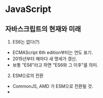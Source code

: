# JavaScript

## 자바스크립트의 현재와 미래

1. ES6는 없다(?)

- ECMAScript 6th edition부터는 연도 표기.
- 2015년부터 해마다 새 명세가 갱신.
- 보통 "ES6"라고 하면 "ES6와 그 이후"를 의미.

2. ESM으로의 전환

- CommonJS, AMD 가 ESM으로 전환될 것.
- <script> 태그도 ESM을 지원함.

```
//ESM 예제
import $ from 'jquery';
export function myExample{}

// ESM - 웹 브라우저 모듈.
// 스크립트 태그에서 타입을 모듈로 써두면 모듈 방식을 통해서 스크립트를 불러올 수 있다.
// 아직까지는 호환성 떨어짐.
<script type="module">
  import { feature } from 'module-name"
  feature()
</script>
```

3. 자바스크립트의 미래

- JS는 10년마다 큰 변환이 생긴다는 썽이 있는데, 주기설에 의하면 올해가 3번째 주기가 시작된다.
  - ECMAScript 2015 언어 명세가 더 널리 사용될 것.
  - 모듈이 통일될 것.
- 브라우저, Node의 발전에 따라 트랜스파일러(웹팩)의 필요성이 하락할 것.
  - 예전에는 브라우저에서 지원하지 않는 ECMAScript 2015를 es5로 형식으로 변경하기 위해서 바벨과 같은 트렌스파일러를 사용했는데,
    이제 환경의 발전에 따라서 Node.js 에서는 트랜스파일러를 사용하지 않아도 될 정도이다.(아바)
  - 타입스크립트는 자체적으로 변환 환경이 포함되어있다.
  - 하지만 리액트의 .jsx 변환을 위해 아직은 필요할 수 있다.
- 자바스크립트가 아닌 자바스크립트의 시대가 온다.
  - JS가 아닌 JS: TS, WebASM, Rust, Go 등
  - 노드가 아닌 Deno
  - Rust ? Deno는 모질라 재단에서 만든 Rust 언어로 작성되었다. 최신인 만큼 여러 좋은 패러다임을 많이 받아들였다.
    WebAssembly로도 변환이 잘 된다.
  - WebAssembly ? 자바스크립트 코드를 특별한 문법과 규칙으로 작성하면 parse를 빠르게 동작한다는 개념.
    규칙이 편한게 아니라 직접 사람이 쓰는건 아니고, 다른 언어로 개발한걸 JS로 변환하는 것에 최적화 되어있다
  - 고사양 게임에 사용되는 Unreal Engine같은 것이 웹 어셈블리로 만들어졌다.

## 어휘적 환경 (Lexical Environment)

1. 정의

- 변수나 함수 등의 식별자(이름)를 정의할 때 사용되는 명세
- 중첩된 어휘적 환경에 기반해 동작
- Environment Record와 outer 속성을 포함

2. 관련 문법

- 함수 선언 Function declalaration
- 블럭문 Block statement
- Try ~ Catch 문의 Catch 절

3. 종류

- 전역 환경 Global environment
- 모듈 환경 Module environment
- 함수 환경 Function environment

## 실행 컨텍스트 (Execution Context)

1. 정의

- 자바스크립트 코드가 실행되는 환경
- 모든 JS코드는 실행 컨텍스트 내부에서 실행된다.
- 말 그래도지만 함수 실행 컨텍스트는 함수를 만들었다 해서 실행되는게 아니라 반드시 함수를 function() 식으로 실행해야 발생한다.

2. 종류

- 전역 실행 컨텍스트 Global Execution Context
- 함수 실행 컨텍스트 Function Execution Context
- eval 실행 컨텍스트 eval Execution Context (x) 성능이 안좋아서 없다고 생각하자

## 어휘적 범위 (Leical Scope)

- 같은 범위 혹은 그 보다 안쪽의 코드에서 바깥 영역에는 접근할 수 있지만 그 역은 성립하지 않는다.

```
// {}로 블럭화 시키면 다른 environment 로 인식되어 uncought reference 에러가 생긴다
function hello() {
  {
    const greeting = '안녕하세요';
  }
  console.log(greeting);
}
hello();
```

- 범위의 구분: 함수 선언, 블럭문(if, for, while), try-catch의 catch 절.

## 클로져 (Closure)

- 처음 만들어 질 때의 어휘적 범위를 그대로 유지한 함수.
- 어휘적 범위 바깥에서 해당 범위에 접근할 수 있다.

```
function hello() {
  const greeting = '안녕하세요';

  return function() {
    console.log(greeting);
  }
}

const say = hello();
say();
```

## 엄격한 모드 (Strict Mode)

1. 진입 방법

- "use strict" : 전역 영역, 함수 내에 표기
- ES2015 모듈 사용(자동 적용)

2. 일반 모드와 차이

- 조용한 에러 대신 명시적으로 에러 발생
- JS 엔진 최적화를 어렵게 하는 실수를 방지
- 향후 ES2015에 포함될 예약어/문법 대비

3. 엄격한 모드 외의 엄격함

- JS의 이상한 동작은 독특한 형변환도 원인
- 일치 연산자 === 사용 습관화
- === 는 타입의 형태까지 확인 하기 때문에 반드시 사용해줘야 한다.
- 명시적 형변환 활용

--

- 만약 바닐라 자바스크립트로 코딩을 할 때는 반드시 엄격한 모드로 사용하도록 하자

```
<script>
'use strict';
// 전체 스크립트에 엄격한 모드 적용

function 함수() {
  'use scrict';
  // 전역으로 엄격한 모드를 설정한 게 아니라면
  // 이 함수 내에만 엄격한 모드 적용
}
</script>

// 또는 이렇게 ESM 모듈 형태로 불러오면
// app.js에는 "자동으로" 엄격한 모드 적용
<script> type="module" src="app.js"</script>
```

## 비동기 자바스크립트 (Asynchronous JavaScript)

1. 비동기 처리는 필연

- 기능 대부분을 외부 API에 의존하고 있기 떄문
- 외부 API를 호출하고 결과를 '콜백'으로 전달받기 때문
- 생각보다 자바스크립트 언어가 차지하는 비율은 작고 외부의 API, DOM을 호출해서 다룬다
- 웹페이지에서 DOM을 읽어들인 이후에 실행하는 것도 비동기다. 자바스크립트에는 DOM이라는게 없음!
- web API에 정의된 document.object를 통해서 이 웹페이지가 언제 읽어졌고, 준비하는지 모든것들이 비동기.
- 사용자의 클릭 이벤트를 읽어들이는 것들도 모두 비동기다.

```
document.addEventListener('DOMContentLoaded', () => {
  // 5초 후에 콘솔에 '안녕하세요' 출력
  setTimeout(()=> {
    console.log('안녕하세요');
  },5000);

  // 사용자가 #button을 클릭할 때 콘솔에 '클릭' 출력
  const button = document.querySelector('button');
  button.addEventListener('click', () =>{
    console.log('클릭');
  },false)
},false)
```

2. 자바스크립트의 동작원리

- 자바스크립트는 싱글 스레드 언어
- 이벤트 루프와 스택을 통해 스케줄링
- UI업데이트, 사용자 이벤트도 모두 같은 스레드에서 처리한다.

### 이벤트 루프 (Event Loop)

- 자바스크립트의 동시성(concurrency)처리 모델의 기본 원리
- 여러가지 동작을 동시다발적으로 처리하려고 하는 모델
- 코드를 실행하고, 이벤트를 처리하고, 다음에 처리하려고 하는 이벤트를 정하는 것 까지가 이벤트 루프가 기반이 된다.

1. 자바스크립트 엔진(Javascript Engine)

- 메모리 힙(Memory Heap) -> 자바스크립트 코드에서 정의한 여러 객체와 값이 저장된다
  - 어플리케이션에서 메모리 힙은 어플리케이션이 직접 관리하는 영역이다.
  - 상대적으로 엑세스가 느리고 메모리를 직접 가져다 쓰고 관리 해야하는데, 이런 메모리를 관리하는 C와 같은 메모리는 할당한 메모리를 적절하게 해제 해주지 않으면 '메모리 누수'가 일어나게 된다.
  - 최신 자바스크립트와 GO와 같은 최신 언어는 메모리 관리를 자동으로 하는 추세.
- 콜 스택(Call Stack)
  - 함수를 한 번 호출하면, 스택에 프레임으로 쌓이게 된다. 즉 프레임 하나 === 함수 실행 한 번
  - 여기서도 실행 컨텍스트가 만들어진다.
  - 자바스크립트 엔진은 가장 나중에 들어온 스택부터 처리하게 된다.
  - 그리고 함수가 실행을 종료하면 메모리에서 해제된다.
  - 콜스택 영역은 동기적으로 실행이된다. 즉 한 번에 한 번씩 밖에 실행을 할 수 없다는 것이다. 가장 마지막에 있는것만 처리한다.

2. WebAPIs 호출

- 자바스크립트 만으로는 할 수 있는 것이 없으므로 함수에서 API를 호출한다.
- 해당 API에서 콜백함수를 실행할 때가 되면, 이벤트 큐에 Message를 저장한다.

3. 큐(Queue)

- 큐라는 단어에서 알 수 있다 싶이, 이벤트 큐에서는 메세지가 들어오는대로 순서를 실행한다.
- 큐에 메세지가 있는지 없는 지 계속 확인하면서 있으면 처리하고, 결과적으로 콜백함수를 실행해서 다시 콜스텍을 추가한다.
- 주의할 점 : 이벤트 루프는 콜스택이 비어있을 때만 메세지를 처리한다.
